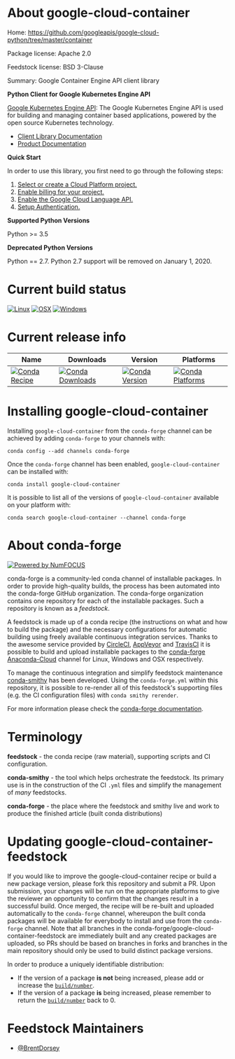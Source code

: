 About google-cloud-container
============================

Home: https://github.com/googleapis/google-cloud-python/tree/master/container

Package license: Apache 2.0

Feedstock license: BSD 3-Clause

Summary: Google Container Engine API client library

**Python Client for Google Kubernetes Engine API**

[Google Kubernetes Engine API](https://cloud.google.com/kubernetes-engine): The Google Kubernetes Engine API is used for
building and managing container based applications, powered by the open source
Kubernetes technology.

- [Client Library Documentation](https://googleapis.github.io/google-cloud-python/latest/container/index.html)
- [Product Documentation](https://cloud.google.com/kubernetes-engine)

**Quick Start**

In order to use this library, you first need to go through the following steps:

1. [Select or create a Cloud Platform project.](https://console.cloud.google.com/project)
2. [Enable billing for your project.](https://cloud.google.com/billing/docs/how-to/modify-project#enable_billing_for_a_project)
3. [Enable the Google Cloud Language API.](https://cloud.google.com/natural-language)
4. [Setup Authentication.](https://googleapis.github.io/google-cloud-python/latest/core/auth.html)

**Supported Python Versions**

Python >= 3.5

**Deprecated Python Versions**

Python == 2.7. Python 2.7 support will be removed on January 1, 2020.


Current build status
====================

[![Linux](https://img.shields.io/circleci/project/github/conda-forge/google-cloud-container-feedstock/master.svg?label=Linux)](https://circleci.com/gh/conda-forge/google-cloud-container-feedstock)
[![OSX](https://img.shields.io/travis/conda-forge/google-cloud-container-feedstock/master.svg?label=macOS)](https://travis-ci.org/conda-forge/google-cloud-container-feedstock)
[![Windows](https://img.shields.io/appveyor/ci/conda-forge/google-cloud-container-feedstock/master.svg?label=Windows)](https://ci.appveyor.com/project/conda-forge/google-cloud-container-feedstock/branch/master)

Current release info
====================

| Name | Downloads | Version | Platforms |
| --- | --- | --- | --- |
| [![Conda Recipe](https://img.shields.io/badge/recipe-google--cloud--container-green.svg)](https://anaconda.org/conda-forge/google-cloud-container) | [![Conda Downloads](https://img.shields.io/conda/dn/conda-forge/google-cloud-container.svg)](https://anaconda.org/conda-forge/google-cloud-container) | [![Conda Version](https://img.shields.io/conda/vn/conda-forge/google-cloud-container.svg)](https://anaconda.org/conda-forge/google-cloud-container) | [![Conda Platforms](https://img.shields.io/conda/pn/conda-forge/google-cloud-container.svg)](https://anaconda.org/conda-forge/google-cloud-container) |

Installing google-cloud-container
=================================

Installing `google-cloud-container` from the `conda-forge` channel can be achieved by adding `conda-forge` to your channels with:

```
conda config --add channels conda-forge
```

Once the `conda-forge` channel has been enabled, `google-cloud-container` can be installed with:

```
conda install google-cloud-container
```

It is possible to list all of the versions of `google-cloud-container` available on your platform with:

```
conda search google-cloud-container --channel conda-forge
```


About conda-forge
=================

[![Powered by NumFOCUS](https://img.shields.io/badge/powered%20by-NumFOCUS-orange.svg?style=flat&colorA=E1523D&colorB=007D8A)](http://numfocus.org)

conda-forge is a community-led conda channel of installable packages.
In order to provide high-quality builds, the process has been automated into the
conda-forge GitHub organization. The conda-forge organization contains one repository
for each of the installable packages. Such a repository is known as a *feedstock*.

A feedstock is made up of a conda recipe (the instructions on what and how to build
the package) and the necessary configurations for automatic building using freely
available continuous integration services. Thanks to the awesome service provided by
[CircleCI](https://circleci.com/), [AppVeyor](https://www.appveyor.com/)
and [TravisCI](https://travis-ci.org/) it is possible to build and upload installable
packages to the [conda-forge](https://anaconda.org/conda-forge)
[Anaconda-Cloud](https://anaconda.org/) channel for Linux, Windows and OSX respectively.

To manage the continuous integration and simplify feedstock maintenance
[conda-smithy](https://github.com/conda-forge/conda-smithy) has been developed.
Using the ``conda-forge.yml`` within this repository, it is possible to re-render all of
this feedstock's supporting files (e.g. the CI configuration files) with ``conda smithy rerender``.

For more information please check the [conda-forge documentation](https://conda-forge.org/docs/).

Terminology
===========

**feedstock** - the conda recipe (raw material), supporting scripts and CI configuration.

**conda-smithy** - the tool which helps orchestrate the feedstock.
                   Its primary use is in the construction of the CI ``.yml`` files
                   and simplify the management of *many* feedstocks.

**conda-forge** - the place where the feedstock and smithy live and work to
                  produce the finished article (built conda distributions)


Updating google-cloud-container-feedstock
=========================================

If you would like to improve the google-cloud-container recipe or build a new
package version, please fork this repository and submit a PR. Upon submission,
your changes will be run on the appropriate platforms to give the reviewer an
opportunity to confirm that the changes result in a successful build. Once
merged, the recipe will be re-built and uploaded automatically to the
`conda-forge` channel, whereupon the built conda packages will be available for
everybody to install and use from the `conda-forge` channel.
Note that all branches in the conda-forge/google-cloud-container-feedstock are
immediately built and any created packages are uploaded, so PRs should be based
on branches in forks and branches in the main repository should only be used to
build distinct package versions.

In order to produce a uniquely identifiable distribution:
 * If the version of a package **is not** being increased, please add or increase
   the [``build/number``](https://conda.io/docs/user-guide/tasks/build-packages/define-metadata.html#build-number-and-string).
 * If the version of a package **is** being increased, please remember to return
   the [``build/number``](https://conda.io/docs/user-guide/tasks/build-packages/define-metadata.html#build-number-and-string)
   back to 0.

Feedstock Maintainers
=====================

* [@BrentDorsey](https://github.com/BrentDorsey/)

